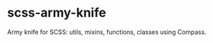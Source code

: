 scss-army-knife
===============

Army knife for SCSS: utils, mixins, functions, classes using Compass.
